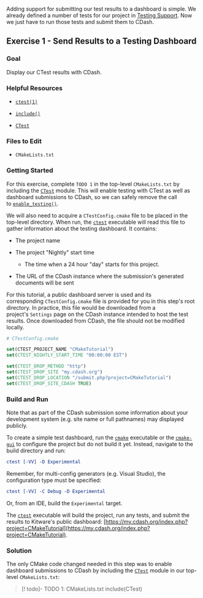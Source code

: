 Adding support for submitting our test results to a dashboard is simple. We already defined a number of tests for our project in [Testing Support](https://cmake.org/cmake/help/latest/guide/tutorial/Installing%20and%20Testing.html#tutorial-testing-support). Now we just have to run those tests and submit them to CDash.

## Exercise 1 - Send Results to a Testing Dashboard

### Goal

Display our CTest results with CDash.

### Helpful Resources

- [`ctest(1)`](https://cmake.org/cmake/help/latest/manual/ctest.1.html#manual:ctest(1) "ctest(1)")
    
- [`include()`](https://cmake.org/cmake/help/latest/command/include.html#command:include "include")
    
- [`CTest`](https://cmake.org/cmake/help/latest/module/CTest.html#module:CTest "CTest")
    

### Files to Edit

- `CMakeLists.txt`
    

### Getting Started

For this exercise, complete `TODO 1` in the top-level `CMakeLists.txt` by including the [`CTest`](https://cmake.org/cmake/help/latest/module/CTest.html#module:CTest "CTest") module. This will enable testing with CTest as well as dashboard submissions to CDash, so we can safely remove the call to [`enable_testing()`](https://cmake.org/cmake/help/latest/command/enable_testing.html#command:enable_testing "enable_testing").

We will also need to acquire a `CTestConfig.cmake` file to be placed in the top-level directory. When run, the [`ctest`](https://cmake.org/cmake/help/latest/manual/ctest.1.html#manual:ctest(1) "ctest(1)") executable will read this file to gather information about the testing dashboard. It contains:

- The project name
    
- The project "Nightly" start time
    
    - The time when a 24 hour "day" starts for this project.
        
- The URL of the CDash instance where the submission's generated documents will be sent
    

For this tutorial, a public dashboard server is used and its corresponding `CTestConfig.cmake` file is provided for you in this step's root directory. In practice, this file would be downloaded from a project's `Settings` page on the CDash instance intended to host the test results. Once downloaded from CDash, the file should not be modified locally.

```cmake
# CTestConfig.cmake

set(CTEST_PROJECT_NAME "CMakeTutorial")
set(CTEST_NIGHTLY_START_TIME "00:00:00 EST")

set(CTEST_DROP_METHOD "http")
set(CTEST_DROP_SITE "my.cdash.org")
set(CTEST_DROP_LOCATION "/submit.php?project=CMakeTutorial")
set(CTEST_DROP_SITE_CDASH TRUE)
```

### Build and Run

Note that as part of the CDash submission some information about your development system (e.g. site name or full pathnames) may displayed publicly.

To create a simple test dashboard, run the [`cmake`](https://cmake.org/cmake/help/latest/manual/cmake.1.html#manual:cmake(1) "cmake(1)") executable or the [`cmake-gui`](https://cmake.org/cmake/help/latest/manual/cmake-gui.1.html#manual:cmake-gui(1) "cmake-gui(1)") to configure the project but do not build it yet. Instead, navigate to the build directory and run:

```cmake
ctest [-VV] -D Experimental
```

Remember, for multi-config generators (e.g. Visual Studio), the configuration type must be specified:

```cmake
ctest [-VV] -C Debug -D Experimental
```

Or, from an IDE, build the `Experimental` target.

The [`ctest`](https://cmake.org/cmake/help/latest/manual/ctest.1.html#manual:ctest(1) "ctest(1)") executable will build the project, run any tests, and submit the results to Kitware's public dashboard: [https://my.cdash.org/index.php?project=CMakeTutorial](https://my.cdash.org/index.php?project=CMakeTutorial).

### Solution

The only CMake code changed needed in this step was to enable dashboard submissions to CDash by including the [`CTest`](https://cmake.org/cmake/help/latest/module/CTest.html#module:CTest "CTest") module in our top-level `CMakeLists.txt`:

>[! todo]- TODO 1: CMakeLists.txt
>include(CTest)
